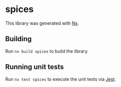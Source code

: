 # spices

This library was generated with [Nx](https://nx.dev).

## Building

Run `nx build spices` to build the library.

## Running unit tests

Run `nx test spices` to execute the unit tests via [Jest](https://jestjs.io).
